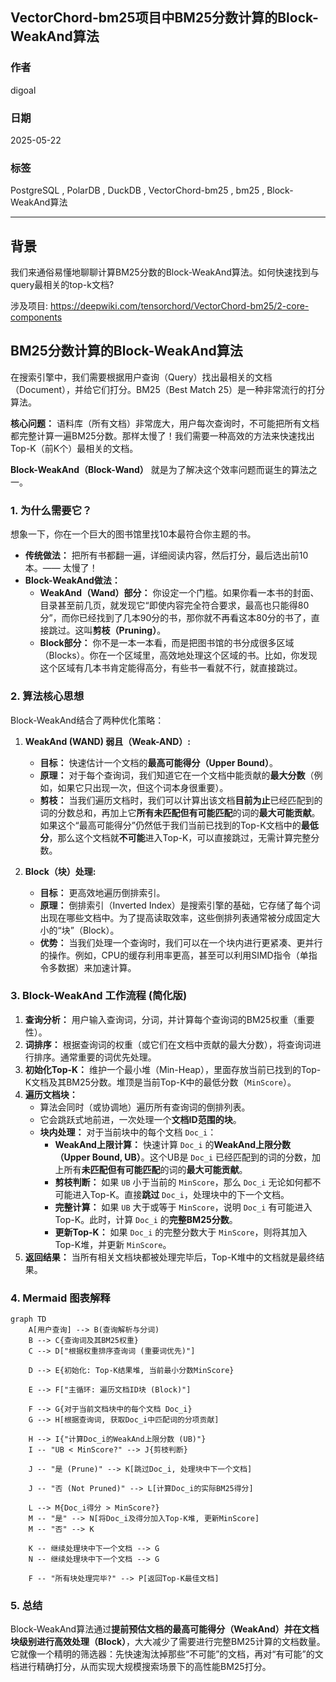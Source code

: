 ## VectorChord-bm25项目中BM25分数计算的Block-WeakAnd算法  
              
### 作者              
digoal              
              
### 日期              
2025-05-22              
              
### 标签              
PostgreSQL , PolarDB , DuckDB , VectorChord-bm25 , bm25 , Block-WeakAnd算法  
              
----              
              
## 背景   
我们来通俗易懂地聊聊计算BM25分数的Block-WeakAnd算法。如何快速找到与query最相关的top-k文档?    
  
涉及项目: https://deepwiki.com/tensorchord/VectorChord-bm25/2-core-components  
  
  
## BM25分数计算的Block-WeakAnd算法  
  
在搜索引擎中，我们需要根据用户查询（Query）找出最相关的文档（Document），并给它们打分。BM25（Best Match 25）是一种非常流行的打分算法。  
  
**核心问题：** 语料库（所有文档）非常庞大，用户每次查询时，不可能把所有文档都完整计算一遍BM25分数。那样太慢了！我们需要一种高效的方法来快速找出Top-K（前K个）最相关的文档。  
  
**Block-WeakAnd（Block-Wand）** 就是为了解决这个效率问题而诞生的算法之一。  
  
### 1. 为什么需要它？  
  
想象一下，你在一个巨大的图书馆里找10本最符合你主题的书。  
*   **传统做法：** 把所有书都翻一遍，详细阅读内容，然后打分，最后选出前10本。—— 太慢了！  
*   **Block-WeakAnd做法：**  
    *   **WeakAnd（Wand）部分：** 你设定一个门槛。如果你看一本书的封面、目录甚至前几页，就发现它“即使内容完全符合要求，最高也只能得80分”，而你已经找到了几本90分的书，那你就不再看这本80分的书了，直接跳过。这叫**剪枝（Pruning）**。  
    *   **Block部分：** 你不是一本一本看，而是把图书馆的书分成很多区域（Blocks）。你在一个区域里，高效地处理这个区域的书。比如，你发现这个区域有几本书肯定能得高分，有些书一看就不行，就直接跳过。  
  
### 2. 算法核心思想  
  
Block-WeakAnd结合了两种优化策略：  
  
1.  **WeakAnd (WAND) 弱且（Weak-AND）:**  
    *   **目标：** 快速估计一个文档的**最高可能得分（Upper Bound）**。  
    *   **原理：** 对于每个查询词，我们知道它在一个文档中能贡献的**最大分数**（例如，如果它只出现一次，但这个词本身很重要）。  
    *   **剪枝：** 当我们遍历文档时，我们可以计算出该文档**目前为止**已经匹配到的词的分数总和，再加上它**所有未匹配但有可能匹配**的词的**最大可能贡献**。如果这个“最高可能得分”仍然低于我们当前已找到的Top-K文档中的**最低分**，那么这个文档就**不可能**进入Top-K，可以直接跳过，无需计算完整分数。  
  
2.  **Block（块）处理:**  
    *   **目标：** 更高效地遍历倒排索引。  
    *   **原理：** 倒排索引（Inverted Index）是搜索引擎的基础，它存储了每个词出现在哪些文档中。为了提高读取效率，这些倒排列表通常被分成固定大小的“块”（Block）。  
    *   **优势：** 当我们处理一个查询时，我们可以在一个块内进行更紧凑、更并行的操作。例如，CPU的缓存利用率更高，甚至可以利用SIMD指令（单指令多数据）来加速计算。  
  
### 3. Block-WeakAnd 工作流程 (简化版)  
  
1.  **查询分析：** 用户输入查询词，分词，并计算每个查询词的BM25权重（重要性）。  
2.  **词排序：** 根据查询词的权重（或它们在文档中贡献的最大分数），将查询词进行排序。通常重要的词优先处理。  
3.  **初始化Top-K：** 维护一个最小堆（Min-Heap），里面存放当前已找到的Top-K文档及其BM25分数。堆顶是当前Top-K中的最低分数（`MinScore`）。  
4.  **遍历文档块：**  
    *   算法会同时（或协调地）遍历所有查询词的倒排列表。  
    *   它会跳跃式地前进，一次处理一个**文档ID范围的块**。  
    *   **块内处理：** 对于当前块中的每个文档 `Doc_i`：  
        *   **WeakAnd上限计算：** 快速计算 `Doc_i` 的**WeakAnd上限分数（Upper Bound, UB）**。这个UB是 `Doc_i` 已经匹配到的词的分数，加上所有**未匹配但有可能匹配**的词的**最大可能贡献**。  
        *   **剪枝判断：** 如果 `UB` 小于当前的 `MinScore`，那么 `Doc_i` 无论如何都不可能进入Top-K。直接**跳过** `Doc_i`，处理块中的下一个文档。  
        *   **完整计算：** 如果 `UB` 大于或等于 `MinScore`，说明 `Doc_i` 有可能进入Top-K。此时，计算 `Doc_i` 的**完整BM25分数**。  
        *   **更新Top-K：** 如果 `Doc_i` 的完整分数大于 `MinScore`，则将其加入Top-K堆，并更新 `MinScore`。  
5.  **返回结果：** 当所有相关文档块都被处理完毕后，Top-K堆中的文档就是最终结果。  
  
### 4. Mermaid 图表解释  
  
```mermaid  
graph TD  
    A[用户查询] --> B(查询解析与分词)  
    B --> C{查询词及其BM25权重}  
    C --> D["根据权重排序查询词 (重要词优先)"]  
  
    D --> E{初始化: Top-K结果堆, 当前最小分数MinScore}  
  
    E --> F["主循环: 遍历文档ID块 (Block)"]  
  
    F --> G{对于当前文档块中的每个文档 Doc_i}  
    G --> H[根据查询词, 获取Doc_i中匹配词的分项贡献]  
  
    H --> I{"计算Doc_i的WeakAnd上限分数 (UB)"}  
    I -- "UB < MinScore?" --> J{剪枝判断}  
  
    J -- "是 (Prune)" --> K[跳过Doc_i, 处理块中下一个文档]  
  
    J -- "否 (Not Pruned)" --> L[计算Doc_i的实际BM25得分]  
  
    L --> M{Doc_i得分 > MinScore?}  
    M -- "是" --> N[将Doc_i及得分加入Top-K堆, 更新MinScore]  
    M -- "否" --> K  
  
    K -- 继续处理块中下一个文档 --> G   
    N -- 继续处理块中下一个文档 --> G   
  
    F -- "所有块处理完毕?" --> P[返回Top-K最佳文档]  
```  
  
### 5. 总结  
  
Block-WeakAnd算法通过**提前预估文档的最高可能得分（WeakAnd）**并**在文档块级别进行高效处理（Block）**，大大减少了需要进行完整BM25计算的文档数量。它就像一个精明的筛选器：先快速淘汰掉那些“不可能”的文档，再对“有可能”的文档进行精确打分，从而实现大规模搜索场景下的高性能BM25打分。  
  
